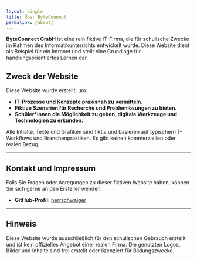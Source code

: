 ```yaml
---
layout: single
title: Über ByteConnect
permalink: /about/
---
```


**ByteConnect GmbH** ist eine rein fiktive IT-Firma, die für schulische Zwecke im Rahmen des Informatikunterrichts entwickelt wurde. Diese Website dient als Beispiel für ein Intranet und stellt eine Grundlage für handlungsorientiertes Lernen dar.

## Zweck der Website

Diese Website wurde erstellt, um:
- **IT-Prozesse und Konzepte praxisnah zu vermitteln.**
- **Fiktive Szenarien für Recherche und Problemlösungen zu bieten.**
- **Schüler*innen die Möglichkeit zu geben, digitale Werkzeuge und Technologien zu erkunden.**

Alle Inhalte, Texte und Grafiken sind fiktiv und basieren auf typischen IT-Workflows und Branchenpraktiken. Es gibt keinen kommerziellen oder realen Bezug.

---

## Kontakt und Impressum

Falls Sie Fragen oder Anregungen zu dieser fiktiven Website haben, können Sie sich gerne an den Ersteller wenden:

- **GitHub-Profil:** [herrschwaiger](https://github.com/herrschwaiger)

---

## Hinweis

Diese Website wurde ausschließlich für den schulischen Gebrauch erstellt und ist kein offizielles Angebot einer realen Firma. Die genutzten Logos, Bilder und Inhalte sind frei erstellt oder lizenziert für Bildungszwecke.
